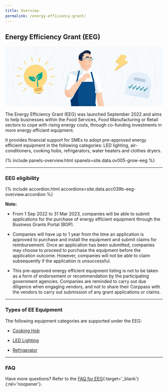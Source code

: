 ```yaml
---
title: Overview
permalink: /energy-efficiency-grant/
---
```


## Energy Efficiency Grant (EEG)

![Energy Efficiency Grant Overview](/images/grow/eeg/eeg_overview_banner.jpg)

The Energy Efficiency Grant (EEG) was launched September 2022 and aims to help businesses within the Food Services, Food Manufacturing or Retail sectors to cope with rising energy costs, through co-funding investments in more energy efficient equipment.

It provides financial support for SMEs to adopt pre-approved energy efficient equipment in the following categories: LED lighting, air-conditioners, cooking hobs, refrigerators, water heaters and clothes dryers. 

{% include panels-overview.html spanels=site.data.ov005-grow-eeg %}

----

<a name='eeg-eligibility'></a>

### EEG eligibility

{% include accordion.html accordions=site.data.acc039b-eeg-overview.accordion %}

**Note:**

- From 1 Sep 2022 to 31 Mar 2023, companies will be able to submit applications for the purchase of energy efficient equipment through the Business Grants Portal (BGP).

- Companies will have up to 1 year from the time an application is approved to purchase and install the equipment and submit claims for reimbursement. Once an application has been submitted, companies may choose to proceed to purchase the equipment before the application outcome. However, companies will not be able to claim subsequently if the application is unsuccessful.

- This pre-approved energy efficient equipment listing is not to be taken as a form of endorsement or recommendation by the participating government agencies. Companies are reminded to carry out due diligence when engaging vendors, and not to share their Corppass with the vendors to carry out submission of any grant applications or claims.

----

<a name='type-of-eeg-soln'></a>

### Types of EE Equipment

The following equipment categories are supported under the EEG:

- [Cooking Hob](/energy-efficiency-grant/solutionrepo/Cooking-Hob)

- [LED Lighting](/energy-efficiency-grant/solutionrepo/LED-Lighting)

- [Refrigerator](/energy-efficiency-grant/solutionrepo/Refrigerator)

----

<a name='eeg-faq'></a>

### FAQ

Have more questions? Refer to the [FAQ for EEG](/business-grants-portal-faq/eeg/){:target='_blank'}{:rel='noopener'}.


